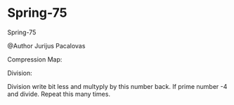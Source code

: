 # Spring-75
Spring-75

@Author Jurijus Pacalovas

Compression Map:

Division:

Division write bit less and multyply by this number back. If prime number -4 and divide. Repeat this many times.

